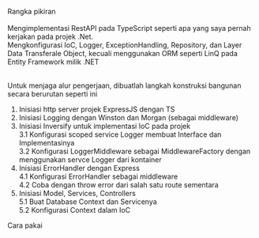 Rangka pikiran<br>
<br>
Mengimplementasi RestAPI pada TypeScript seperti apa yang saya pernah kerjakan pada projek .Net.<br>
Mengkonfigurasi IoC, Logger, ExceptionHandling, Repository, dan Layer Data Transferale Object, kecuali menggunakan ORM seperti LinQ pada Entity Framework milik .NET<br><br>

Untuk menjaga alur pengerjaan, dibuatlah langkah konstruksi bangunan secara berurutan seperti ini<br>
1. Inisiasi http server projek ExpressJS dengan TS
2. Inisiasi Logging dengan Winston dan Morgan (sebagai middleware)
3. Inisiasi Inversify untuk implementasi IoC pada projek <br>
3.1 Konfigurasi scoped service Logger membuat Interface dan Implementasinya<br>
3.2 Konfigurasi LoggerMiddleware sebagai MiddlewareFactory dengan menggunakan servce Logger dari kontainer<br>
4. Inisiasi ErrorHandler dengan Express<br>
4.1 Konfigurasi ErrorHandler sebagai middleware<br>
4.2 Coba dengan throw error dari salah satu route sementara<br>
5. Inisiasi Model, Services, Controllers<br>
5.1 Buat Database Context dan Servicenya<br>
5.2 Konfigurasi Context dalam IoC<br>

Cara pakai
